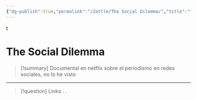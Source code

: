 ```yaml
---
{"dg-publish":true,"permalink":"/Zettle/The Social Dilemma/","title":"the social dilemma","tags":["Referencia"],"created":"2023-09-05T07:33:14.655-05:00","updated":"2023-09-05T07:36:01.626-05:00"}
---
```


t
# The Social Dilemma

> [!summary] 
> Documental en netflix sobre el periodismo en redes sociales, no lo he visto

- - - 
> [!question] Links
> .
> .
